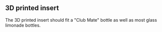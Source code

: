 ## 3D printed insert

The 3D printed insert should fit a "Club Mate" bottle as well as most glass limonade bottles.
